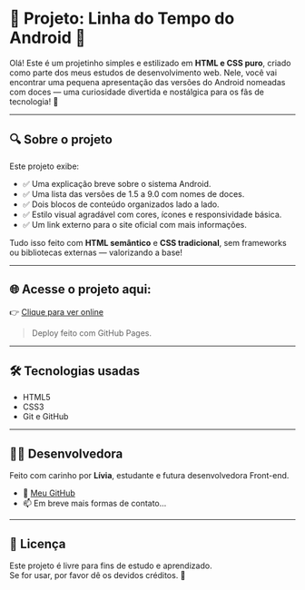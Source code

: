 # 📱 Projeto: Linha do Tempo do Android 🍭

Olá! Este é um projetinho simples e estilizado em **HTML e CSS puro**, criado como parte dos meus estudos de desenvolvimento web. Nele, você vai encontrar uma pequena apresentação das versões do Android nomeadas com doces — uma curiosidade divertida e nostálgica para os fãs de tecnologia! 🍬

---

## 🔍 Sobre o projeto

Este projeto exibe:

- ✅ Uma explicação breve sobre o sistema Android.
- ✅ Uma lista das versões de 1.5 a 9.0 com nomes de doces.
- ✅ Dois blocos de conteúdo organizados lado a lado.
- ✅ Estilo visual agradável com cores, ícones e responsividade básica.
- ✅ Um link externo para o site oficial com mais informações.

Tudo isso feito com **HTML semântico** e **CSS tradicional**, sem frameworks ou bibliotecas externas — valorizando a base!

---

## 🌐 Acesse o projeto aqui:

👉 [Clique para ver online](https://dev-livia.github.io/Android/)  

> Deploy feito com GitHub Pages.

---

## 🛠️ Tecnologias usadas

- HTML5
- CSS3
- Git e GitHub

---

## 👩‍💻 Desenvolvedora

Feito com carinho por **Lívia**, estudante e futura desenvolvedora Front-end.

- 💼 [Meu GitHub](https://github.com/dev-livia)
- 📫 Em breve mais formas de contato...

---

## 📜 Licença

Este projeto é livre para fins de estudo e aprendizado.  
Se for usar, por favor dê os devidos créditos. 💚
